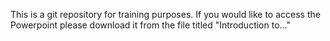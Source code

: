 This is a git repository for training purposes. If you would like to access the Powerpoint please download it from the file titled "Introduction to..."
